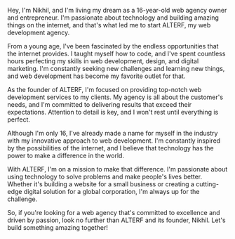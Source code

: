 Hey, I'm Nikhil, and I'm living my dream as a 16-year-old web agency owner and entrepreneur. I'm passionate about technology and building amazing things on the internet, and that's what led me to start ALTERF, my web development agency.

From a young age, I've been fascinated by the endless opportunities that the internet provides. I taught myself how to code, and I've spent countless hours perfecting my skills in web development, design, and digital marketing. I'm constantly seeking new challenges and learning new things, and web development has become my favorite outlet for that.

As the founder of ALTERF, I'm focused on providing top-notch web development services to my clients. My agency is all about the customer's needs, and I'm committed to delivering results that exceed their expectations. Attention to detail is key, and I won't rest until everything is perfect.

Although I'm only 16, I've already made a name for myself in the industry with my innovative approach to web development. I'm constantly inspired by the possibilities of the internet, and I believe that technology has the power to make a difference in the world.

With ALTERF, I'm on a mission to make that difference. I'm passionate about using technology to solve problems and make people's lives better. Whether it's building a website for a small business or creating a cutting-edge digital solution for a global corporation, I'm always up for the challenge.

So, if you're looking for a web agency that's committed to excellence and driven by passion, look no further than ALTERF and its founder, Nikhil. Let's build something amazing together!
<!---
nikhilwankhedethecoder/nikhilwankhedethecoder is a ✨ special ✨ repository because its `README.md` (this file) appears on your GitHub profile.
You can click the Preview link to take a look at your changes.
--->
